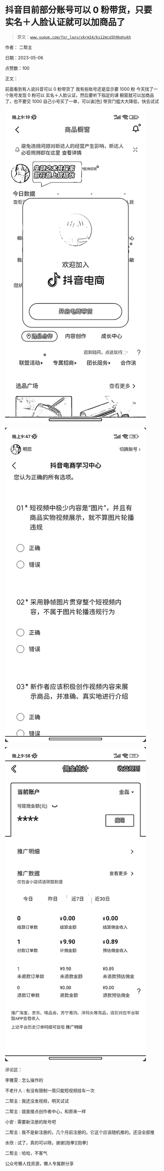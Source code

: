 # 抖音目前部分账号可以 0 粉带货，只要实名＋人脸认证就可以加商品了

> 原文：[`www.yuque.com/for_lazy/xkrm14/ks12mcq5h9kqhukh`](https://www.yuque.com/for_lazy/xkrm14/ks12mcq5h9kqhukh)



作者： 二帮主



日期：2023-05-06



点赞数：100

<ne-card data-card-name="hr" data-card-type="block" id="XSHtz" data-event-boundary="card">

正文：



前面看到有人说抖音可以 0 粉带货了 我有些账号还是显示要 1000 粉 今天找了一个账号发现 0 粉可以 实名＋人脸认证，然后要听下指定的课 橱窗就可以加商品了，也不要交 1000 自己小号买了一单，可以诶[色] 带货门槛大大降低，快去试试



<ne-card data-card-name="image" data-card-type="inline" id="R1Dz0" data-event-boundary="card">![](img/5572577cee24dc4f801c487985697510.png)</ne-card>



<ne-card data-card-name="image" data-card-type="inline" id="Pe2U3" data-event-boundary="card">![](img/9b9187a3eb8982fd9c861299cd0a0720.png)</ne-card>



<ne-card data-card-name="image" data-card-type="inline" id="YNhDy" data-event-boundary="card">![](img/7c2c5209827a3a7db44fde4be911e98e.png)</ne-card>

<ne-card data-card-name="hr" data-card-type="block" id="Es3rf" data-event-boundary="card">

评论区：



李雅雯 : 怎么操作的



不老什人 : 有没有限制一周只能短视频挂车一次



二帮主 : 我还没发视频，明天试试



二帮主 : 就直接点创作者中心，和原来一样



小安 : 需要新注册的账号吧



二帮主 : 我不是新注册的，几个月前注册的。它这个应该随机推的。还没全部推



水欣 : 试了，真的可以呀。谢谢[抱拳][抱拳]



二帮主 : 哈哈，不客气

<ne-card data-card-name="hr" data-card-type="block" id="Pdt8z" data-event-boundary="card">

公众号懒人找资源，懒人专属群分享

</ne-card></ne-card></ne-card>